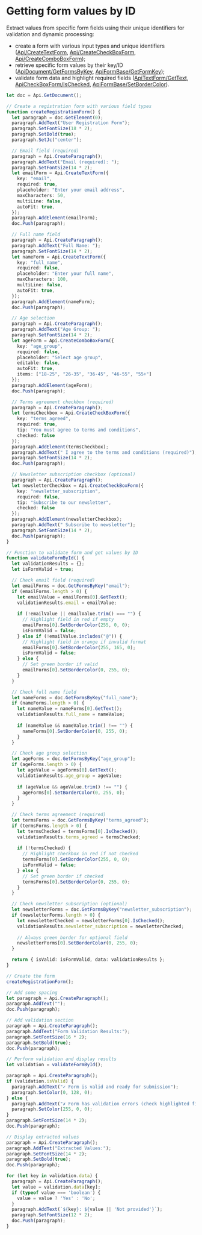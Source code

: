 # Getting form values by ID

Extract values from specific form fields using their unique identifiers for validation and dynamic processing:

- create a form with various input types and unique identifiers ([Api/CreateTextForm](/docs/office-api/usage-api/form-api/Api/Methods/CreateTextForm.md), [Api/CreateCheckBoxForm](/docs/office-api/usage-api/form-api/Api/Methods/CreateCheckBoxForm.md), [Api/CreateComboBoxForm](/docs/office-api/usage-api/form-api/Api/Methods/CreateComboBoxForm.md));
- retrieve specific form values by their key/ID ([ApiDocument/GetFormsByKey](/docs/office-api/usage-api/text-document-api/ApiDocument/Methods/GetFormsByKey.md), [ApiFormBase/GetFormKey](/docs/office-api/usage-api/text-document-api/ApiFormBase/Methods/GetFormKey.md));
- validate form data and highlight required fields ([ApiTextForm/GetText](/docs/office-api/usage-api/text-document-api/ApiTextForm/Methods/GetText.md), [ApiCheckBoxForm/IsChecked](/docs/office-api/usage-api/text-document-api/ApiCheckBoxForm/Methods/IsChecked.md), [ApiFormBase/SetBorderColor](/docs/office-api/usage-api/text-document-api/ApiFormBase/Methods/SetBorderColor.md)).

```ts editor-pdf zoom=60
let doc = Api.GetDocument();

// Create a registration form with various field types
function createRegistrationForm() {
  let paragraph = doc.GetElement(0);
  paragraph.AddText("User Registration Form");
  paragraph.SetFontSize(18 * 2);
  paragraph.SetBold(true);
  paragraph.SetJc("center");

  // Email field (required)
  paragraph = Api.CreateParagraph();
  paragraph.AddText("Email (required): ");
  paragraph.SetFontSize(14 * 2);
  let emailForm = Api.CreateTextForm({
    key: "email",
    required: true,
    placeholder: "Enter your email address",
    maxCharacters: 50,
    multiLine: false,
    autoFit: true,
  });
  paragraph.AddElement(emailForm);
  doc.Push(paragraph);

  // Full name field
  paragraph = Api.CreateParagraph();
  paragraph.AddText("Full Name: ");
  paragraph.SetFontSize(14 * 2);
  let nameForm = Api.CreateTextForm({
    key: "full_name",
    required: false,
    placeholder: "Enter your full name",
    maxCharacters: 100,
    multiLine: false,
    autoFit: true,
  });
  paragraph.AddElement(nameForm);
  doc.Push(paragraph);

  // Age selection
  paragraph = Api.CreateParagraph();
  paragraph.AddText("Age Group: ");
  paragraph.SetFontSize(14 * 2);
  let ageForm = Api.CreateComboBoxForm({
    key: "age_group",
    required: false,
    placeholder: "Select age group",
    editable: false,
    autoFit: true,
    items: ["18-25", "26-35", "36-45", "46-55", "55+"]
  });
  paragraph.AddElement(ageForm);
  doc.Push(paragraph);

  // Terms agreement checkbox (required)
  paragraph = Api.CreateParagraph();
  let termsCheckbox = Api.CreateCheckBoxForm({
    key: "terms_agreed",
    required: true,
    tip: "You must agree to terms and conditions",
    checked: false
  });
  paragraph.AddElement(termsCheckbox);
  paragraph.AddText(" I agree to the terms and conditions (required)");
  paragraph.SetFontSize(14 * 2);
  doc.Push(paragraph);

  // Newsletter subscription checkbox (optional)
  paragraph = Api.CreateParagraph();
  let newsletterCheckbox = Api.CreateCheckBoxForm({
    key: "newsletter_subscription",
    required: false,
    tip: "Subscribe to our newsletter",
    checked: false
  });
  paragraph.AddElement(newsletterCheckbox);
  paragraph.AddText(" Subscribe to newsletter");
  paragraph.SetFontSize(14 * 2);
  doc.Push(paragraph);
}

// Function to validate form and get values by ID
function validateFormById() {
  let validationResults = {};
  let isFormValid = true;

  // Check email field (required)
  let emailForms = doc.GetFormsByKey("email");
  if (emailForms.length > 0) {
    let emailValue = emailForms[0].GetText();
    validationResults.email = emailValue;
    
    if (!emailValue || emailValue.trim() === "") {
      // Highlight field in red if empty
      emailForms[0].SetBorderColor(255, 0, 0);
      isFormValid = false;
    } else if (!emailValue.includes("@")) {
      // Highlight field in orange if invalid format
      emailForms[0].SetBorderColor(255, 165, 0);
      isFormValid = false;
    } else {
      // Set green border if valid
      emailForms[0].SetBorderColor(0, 255, 0);
    }
  }

  // Check full name field
  let nameForms = doc.GetFormsByKey("full_name");
  if (nameForms.length > 0) {
    let nameValue = nameForms[0].GetText();
    validationResults.full_name = nameValue;
    
    if (nameValue && nameValue.trim() !== "") {
      nameForms[0].SetBorderColor(0, 255, 0);
    }
  }

  // Check age group selection
  let ageForms = doc.GetFormsByKey("age_group");
  if (ageForms.length > 0) {
    let ageValue = ageForms[0].GetText();
    validationResults.age_group = ageValue;
    
    if (ageValue && ageValue.trim() !== "") {
      ageForms[0].SetBorderColor(0, 255, 0);
    }
  }

  // Check terms agreement (required)
  let termsForms = doc.GetFormsByKey("terms_agreed");
  if (termsForms.length > 0) {
    let termsChecked = termsForms[0].IsChecked();
    validationResults.terms_agreed = termsChecked;
    
    if (!termsChecked) {
      // Highlight checkbox in red if not checked
      termsForms[0].SetBorderColor(255, 0, 0);
      isFormValid = false;
    } else {
      // Set green border if checked
      termsForms[0].SetBorderColor(0, 255, 0);
    }
  }

  // Check newsletter subscription (optional)
  let newsletterForms = doc.GetFormsByKey("newsletter_subscription");
  if (newsletterForms.length > 0) {
    let newsletterChecked = newsletterForms[0].IsChecked();
    validationResults.newsletter_subscription = newsletterChecked;
    
    // Always green border for optional field
    newsletterForms[0].SetBorderColor(0, 255, 0);
  }

  return { isValid: isFormValid, data: validationResults };
}

// Create the form
createRegistrationForm();

// Add some spacing
let paragraph = Api.CreateParagraph();
paragraph.AddText("");
doc.Push(paragraph);

// Add validation section
paragraph = Api.CreateParagraph();
paragraph.AddText("Form Validation Results:");
paragraph.SetFontSize(16 * 2);
paragraph.SetBold(true);
doc.Push(paragraph);

// Perform validation and display results
let validation = validateFormById();

paragraph = Api.CreateParagraph();
if (validation.isValid) {
  paragraph.AddText("✓ Form is valid and ready for submission");
  paragraph.SetColor(0, 128, 0);
} else {
  paragraph.AddText("✗ Form has validation errors (check highlighted fields)");
  paragraph.SetColor(255, 0, 0);
}
paragraph.SetFontSize(14 * 2);
doc.Push(paragraph);

// Display extracted values
paragraph = Api.CreateParagraph();
paragraph.AddText("Extracted Values:");
paragraph.SetFontSize(14 * 2);
paragraph.SetBold(true);
doc.Push(paragraph);

for (let key in validation.data) {
  paragraph = Api.CreateParagraph();
  let value = validation.data[key];
  if (typeof value === 'boolean') {
    value = value ? 'Yes' : 'No';
  }
  paragraph.AddText(`${key}: ${value || 'Not provided'}`);
  paragraph.SetFontSize(12 * 2);
  doc.Push(paragraph);
}
```
